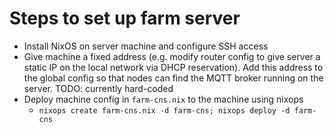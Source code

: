 # Steps to set up farm server
- Install NixOS on server machine and configure SSH access
- Give machine a fixed address (e.g. modify router config to give server a static IP on the local network via DHCP reservation).
  Add this address to the global config so that nodes can find the MQTT broker running on the server.
  TODO: currently hard-coded
- Deploy machine config in `farm-cns.nix` to the machine using nixops
  - `nixops create farm-cns.nix -d farm-cns; nixops deploy -d farm-cns`
